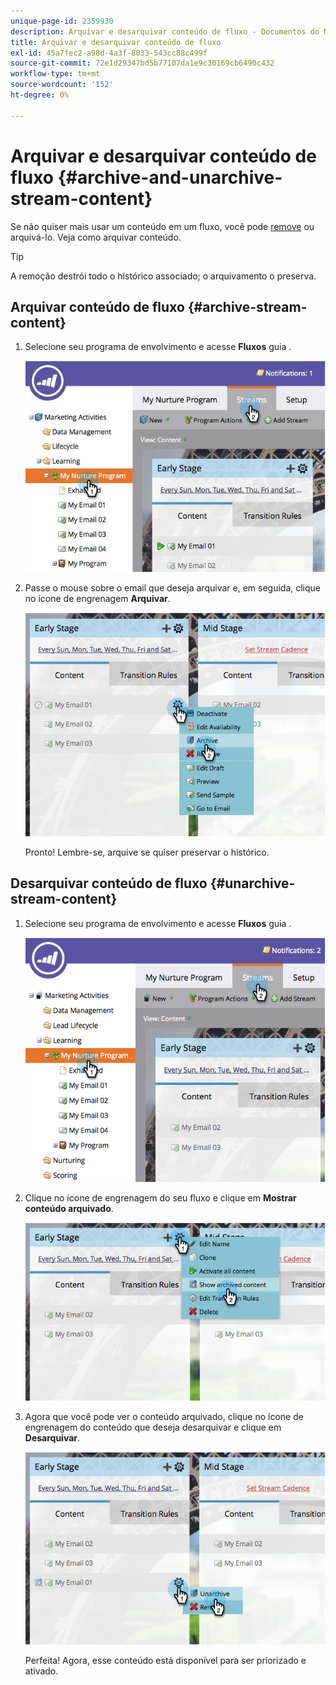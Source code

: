 ```yaml
---
unique-page-id: 2359930
description: Arquivar e desarquivar conteúdo de fluxo - Documentos do Marketo - Documentação do produto
title: Arquivar e desarquivar conteúdo de fluxo
exl-id: 45a7fec2-a98d-4a3f-8033-543cc88c499f
source-git-commit: 72e1d29347bd5b77107da1e9c30169cb6490c432
workflow-type: tm+mt
source-wordcount: '152'
ht-degree: 0%

---
```


# Arquivar e desarquivar conteúdo de fluxo {#archive-and-unarchive-stream-content}

Se não quiser mais usar um conteúdo em um fluxo, você pode [remove](/help/marketo/product-docs/email-marketing/drip-nurturing/using-stream-content/remove-stream-content.md) ou arquivá-lo. Veja como arquivar conteúdo.

>[!TIP]
>
>A remoção destrói todo o histórico associado; o arquivamento o preserva.

## Arquivar conteúdo de fluxo {#archive-stream-content}

1. Selecione seu programa de envolvimento e acesse **Fluxos** guia .

   ![](assets/cloneasteam-4.jpg)

1. Passe o mouse sobre o email que deseja arquivar e, em seguida, clique no ícone de engrenagem **Arquivar**.

   ![](assets/image2014-9-15-17-3a42-3a7.png)

   Pronto! Lembre-se, arquive se quiser preservar o histórico.

## Desarquivar conteúdo de fluxo {#unarchive-stream-content}

1. Selecione seu programa de envolvimento e acesse **Fluxos** guia .

   ![](assets/image2014-9-15-17-3a42-3a11.png)

1. Clique no ícone de engrenagem do seu fluxo e clique em **Mostrar conteúdo arquivado**.

   ![](assets/image2014-9-15-17-3a42-3a15.png)

1. Agora que você pode ver o conteúdo arquivado, clique no ícone de engrenagem do conteúdo que deseja desarquivar e clique em **Desarquivar**.

   ![](assets/image2014-9-15-17-3a42-3a24.png)

   Perfeita! Agora, esse conteúdo está disponível para ser priorizado e ativado.
